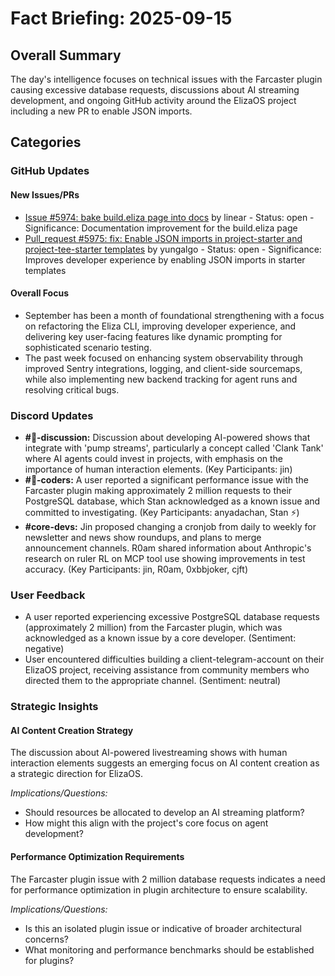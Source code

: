 # Fact Briefing: 2025-09-15

## Overall Summary
The day's intelligence focuses on technical issues with the Farcaster plugin causing excessive database requests, discussions about AI streaming development, and ongoing GitHub activity around the ElizaOS project including a new PR to enable JSON imports.

## Categories

### GitHub Updates

#### New Issues/PRs
- [Issue #5974: bake build.eliza page into docs](https://github.com/elizaOS/eliza/issues/5974) by linear - Status: open - Significance: Documentation improvement for the build.eliza page
- [Pull_request #5975: fix: Enable JSON imports in project-starter and project-tee-starter templates](https://github.com/elizaOS/eliza/pull/5975) by yungalgo - Status: open - Significance: Improves developer experience by enabling JSON imports in starter templates

#### Overall Focus
- September has been a month of foundational strengthening with a focus on refactoring the Eliza CLI, improving developer experience, and delivering key user-facing features like dynamic prompting for sophisticated scenario testing.
- The past week focused on enhancing system observability through improved Sentry integrations, logging, and client-side sourcemaps, while also implementing new backend tracking for agent runs and resolving critical bugs.

### Discord Updates
- **#💬-discussion:** Discussion about developing AI-powered shows that integrate with 'pump streams', particularly a concept called 'Clank Tank' where AI agents could invest in projects, with emphasis on the importance of human interaction elements. (Key Participants: jin)
- **#💬-coders:** A user reported a significant performance issue with the Farcaster plugin making approximately 2 million requests to their PostgreSQL database, which Stan acknowledged as a known issue and committed to investigating. (Key Participants: anyadachan, Stan ⚡)
- **#core-devs:** Jin proposed changing a cronjob from daily to weekly for newsletter and news show roundups, and plans to merge announcement channels. R0am shared information about Anthropic's research on ruler RL on MCP tool use showing improvements in test accuracy. (Key Participants: jin, R0am, 0xbbjoker, cjft)

### User Feedback
- A user reported experiencing excessive PostgreSQL database requests (approximately 2 million) from the Farcaster plugin, which was acknowledged as a known issue by a core developer. (Sentiment: negative)
- User encountered difficulties building a client-telegram-account on their ElizaOS project, receiving assistance from community members who directed them to the appropriate channel. (Sentiment: neutral)

### Strategic Insights

#### AI Content Creation Strategy
The discussion about AI-powered livestreaming shows with human interaction elements suggests an emerging focus on AI content creation as a strategic direction for ElizaOS.

*Implications/Questions:*
  - Should resources be allocated to develop an AI streaming platform?
  - How might this align with the project's core focus on agent development?

#### Performance Optimization Requirements
The Farcaster plugin issue with 2 million database requests indicates a need for performance optimization in plugin architecture to ensure scalability.

*Implications/Questions:*
  - Is this an isolated plugin issue or indicative of broader architectural concerns?
  - What monitoring and performance benchmarks should be established for plugins?